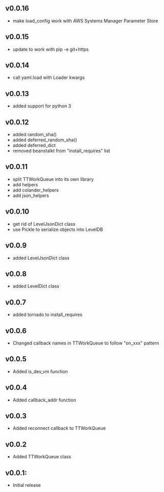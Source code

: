 ## v0.0.16
* make load_config work with AWS Systems Manager Parameter Store

## v0.0.15
* update to work with pip -e git+https

## v0.0.14
* call yaml.load with Loader kwargs

## v0.0.13
* added support for python 3

## v0.0.12
* added random_sha()
* added deferred_random_sha()
* added deferred_dict
* removed beanstalkt from "install_requires" list

## v0.0.11
* split TTWorkQueue into its own library
* add helpers
* add colander_helpers
* add json_helpers

## v0.0.10
* get rid of LevelJsonDict class
* use Pickle to serialize objects into LevelDB

## v0.0.9
* added LevelJsonDict class

## v0.0.8
* added LevelDict class

## v0.0.7
* added tornado to install_requires

## v0.0.6
* Changed callback names in TTWorkQueue to follow "on_xxx" pattern

## v0.0.5
* Added is_dev_vm function

## v0.0.4
* Added callback_addr function

## v0.0.3
* Added reconnect callback to TTWorkQueue

## v0.0.2

* Added TTWorkQueue class

## v0.0.1:

* Initial release
